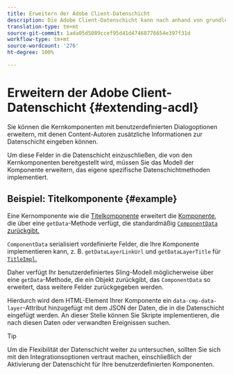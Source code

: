 ```yaml
---
title: Erweitern der Adobe Client-Datenschicht
description: Die Adobe Client-Datenschicht kann nach anhand von grundlegenden Mustern erweitert werden
translation-type: tm+mt
source-git-commit: 1ada05d5089ccef95d41d47468776654e397f31d
workflow-type: tm+mt
source-wordcount: '276'
ht-degree: 100%

---
```



# Erweitern der Adobe Client-Datenschicht {#extending-acdl}

Sie können die Kernkomponenten mit benutzerdefinierten Dialogoptionen erweitern, mit denen Content-Autoren zusätzliche Informationen zur Datenschicht eingeben können.

Um diese Felder in die Datenschicht einzuschließen, die von den Kernkomponenten bereitgestellt wird, müssen Sie das Modell der Komponente erweitern, das eigene spezifische Datenschichtmethoden implementiert.

## Beispiel: Titelkomponente {#example}

Eine Kernomponente wie die [Titelkomponente](https://github.com/adobe/aem-core-wcm-components/blob/master/bundles/core/src/main/java/com/adobe/cq/wcm/core/components/models/Title.java) erweitert die [Komponente](https://github.com/adobe/aem-core-wcm-components/blob/master/bundles/core/src/main/java/com/adobe/cq/wcm/core/components/models/Title.java), die über eine `getData`-Methode verfügt, die standardmäßig [`ComponentData` zurückgibt.](https://github.com/adobe/aem-core-wcm-components/blob/master/bundles/core/src/main/java/com/adobe/cq/wcm/core/components/models/datalayer/ComponentData.java)

`ComponentData` serialisiert vordefinierte Felder, die Ihre Komponente implementieren kann, z. B. `getDataLayerLinkUrl` und `getDataLayerTitle` für [`TitleImpl`.](https://github.com/adobe/aem-core-wcm-components/blob/master/bundles/core/src/main/java/com/adobe/cq/wcm/core/components/internal/models/v1/TitleImpl.java)

Daher verfügt Ihr benutzerdefiniertes Sling-Modell möglicherweise über eine `getData`-Methode, die ein Objekt zurückgibt, das `ComponentData` so erweitert, dass weitere Felder zurückgegeben werden.

Hierdurch wird dem HTML-Element Ihrer Komponente ein `data-cmp-data-layer`-Attribut hinzugefügt mit dem JSON der Daten, die in die Datenschicht eingefügt werden. An dieser Stelle können Sie Skripte implementieren, die nach diesen Daten oder verwandten Ereignissen suchen.

>[!TIP]
>
>Um die Flexibilität der Datenschicht weiter zu untersuchen, sollten Sie sich mit den Integrationsoptionen vertraut machen, einschließlich der Aktivierung der Datenschicht für Ihre benutzerdefinierten Komponenten.
